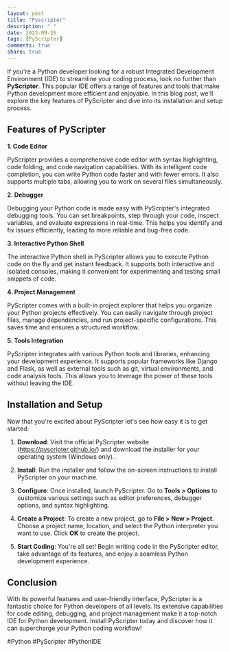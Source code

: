 ```yaml
---
layout: post
title: "Pyscripter"
description: " "
date: 2023-09-26
tags: [PyScripter]
comments: true
share: true
---
```


If you're a Python developer looking for a robust Integrated Development Environment (IDE) to streamline your coding process, look no further than **PyScripter**. This popular IDE offers a range of features and tools that make Python development more efficient and enjoyable. In this blog post, we'll explore the key features of PyScripter and dive into its installation and setup process.

## Features of PyScripter

**1. Code Editor**

PyScripter provides a comprehensive code editor with syntax highlighting, code folding, and code navigation capabilities. With its intelligent code completion, you can write Python code faster and with fewer errors. It also supports multiple tabs, allowing you to work on several files simultaneously.

**2. Debugger**

Debugging your Python code is made easy with PyScripter's integrated debugging tools. You can set breakpoints, step through your code, inspect variables, and evaluate expressions in real-time. This helps you identify and fix issues efficiently, leading to more reliable and bug-free code.

**3. Interactive Python Shell**

The interactive Python shell in PyScripter allows you to execute Python code on the fly and get instant feedback. It supports both interactive and isolated consoles, making it convenient for experimenting and testing small snippets of code.

**4. Project Management**

PyScripter comes with a built-in project explorer that helps you organize your Python projects effectively. You can easily navigate through project files, manage dependencies, and run project-specific configurations. This saves time and ensures a structured workflow.

**5. Tools Integration**

PyScripter integrates with various Python tools and libraries, enhancing your development experience. It supports popular frameworks like Django and Flask, as well as external tools such as git, virtual environments, and code analysis tools. This allows you to leverage the power of these tools without leaving the IDE.

## Installation and Setup

Now that you're excited about PyScripter let's see how easy it is to get started:

1. **Download**: Visit the official PyScripter website (https://pyscripter.github.io/) and download the installer for your operating system (Windows only).

2. **Install**: Run the installer and follow the on-screen instructions to install PyScripter on your machine.

3. **Configure**: Once installed, launch PyScripter. Go to **Tools > Options** to customize various settings such as editor preferences, debugger options, and syntax highlighting.

4. **Create a Project**: To create a new project, go to **File > New > Project**. Choose a project name, location, and select the Python interpreter you want to use. Click **OK** to create the project.

5. **Start Coding**: You're all set! Begin writing code in the PyScripter editor, take advantage of its features, and enjoy a seamless Python development experience.

## Conclusion

With its powerful features and user-friendly interface, PyScripter is a fantastic choice for Python developers of all levels. Its extensive capabilities for code editing, debugging, and project management make it a top-notch IDE for Python development. Install PyScripter today and discover how it can supercharge your Python coding workflow!

#Python #PyScripter #PythonIDE